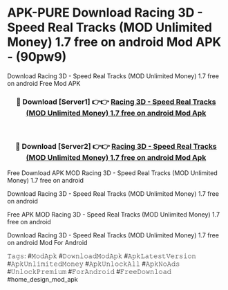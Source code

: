 # APK-PURE Download Racing 3D - Speed Real Tracks (MOD Unlimited Money) 1.7 free on android Mod APK - (90pw9)
Download Racing 3D - Speed Real Tracks (MOD Unlimited Money) 1.7 free on android Free Mod APK

<div align="center">
<h3>🔴 Download [Server1] 👉👉 <a href="https://apk-comot.site?title=Racing_3D_-_Speed_Real_Tracks_(MOD_Unlimited_Money)_1.7_free_on_android">Racing 3D - Speed Real Tracks (MOD Unlimited Money) 1.7 free on android Mod Apk</a></h3><br>

<h3>🔴 Download [Server2] 👉👉 <a href="https://apk-comot.site?title=Racing_3D_-_Speed_Real_Tracks_(MOD_Unlimited_Money)_1.7_free_on_android">Racing 3D - Speed Real Tracks (MOD Unlimited Money) 1.7 free on android Mod Apk</a></h3>
</div>


Free Download APK MOD Racing 3D - Speed Real Tracks (MOD Unlimited Money) 1.7 free on android

Download Racing 3D - Speed Real Tracks (MOD Unlimited Money) 1.7 free on android 

Free APK MOD Racing 3D - Speed Real Tracks (MOD Unlimited Money) 1.7 free on android 

Download Racing 3D - Speed Real Tracks (MOD Unlimited Money) 1.7 free on android Mod For Android

𝚃𝚊𝚐𝚜: #𝙼𝚘𝚍𝙰𝚙𝚔 #𝙳𝚘𝚠𝚗𝚕𝚘𝚊𝚍𝙼𝚘𝚍𝙰𝚙𝚔 #𝙰𝚙𝚔𝙻𝚊𝚝𝚎𝚜𝚝𝚅𝚎𝚛𝚜𝚒𝚘𝚗 #𝙰𝚙𝚔𝚄𝚗𝚕𝚒𝚖𝚒𝚝𝚎𝚍𝙼𝚘𝚗𝚎𝚢 #𝙰𝚙𝚔𝚄𝚗𝚕𝚘𝚌𝚔𝙰𝚕𝚕 #𝙰𝚙𝚔𝙽𝚘𝙰𝚍𝚜 #𝚄𝚗𝚕𝚘𝚌𝚔𝙿𝚛𝚎𝚖𝚒𝚞𝚖 #𝙵𝚘𝚛𝙰𝚗𝚍𝚛𝚘𝚒𝚍 #𝙵𝚛𝚎𝚎𝙳𝚘𝚠𝚗𝚕𝚘𝚊𝚍 #home_design_mod_apk
